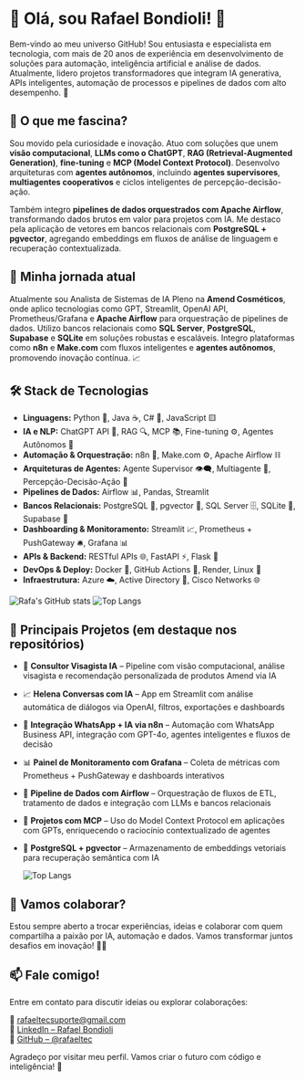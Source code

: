 # 👋 Olá, sou Rafael Bondioli! 🚀

Bem-vindo ao meu universo GitHub! Sou entusiasta e especialista em tecnologia, com mais de 20 anos de experiência em desenvolvimento de soluções para automação, inteligência artificial e análise de dados. Atualmente, lidero projetos transformadores que integram IA generativa, APIs inteligentes, automação de processos e pipelines de dados com alto desempenho. 🌟

## 👀 O que me fascina?
Sou movido pela curiosidade e inovação. Atuo com soluções que unem **visão computacional**, **LLMs como o ChatGPT**, **RAG (Retrieval-Augmented Generation)**, **fine-tuning** e **MCP (Model Context Protocol)**. Desenvolvo arquiteturas com **agentes autônomos**, incluindo **agentes supervisores**, **multiagentes cooperativos** e ciclos inteligentes de percepção-decisão-ação.

Também integro **pipelines de dados orquestrados com Apache Airflow**, transformando dados brutos em valor para projetos com IA. Me destaco pela aplicação de vetores em bancos relacionais com **PostgreSQL + pgvector**, agregando embeddings em fluxos de análise de linguagem e recuperação contextualizada.

## 🌱 Minha jornada atual
Atualmente sou Analista de Sistemas de IA Pleno na **Amend Cosméticos**, onde aplico tecnologias como GPT, Streamlit, OpenAI API, Prometheus/Grafana e **Apache Airflow** para orquestração de pipelines de dados. Utilizo bancos relacionais como **SQL Server**, **PostgreSQL**, **Supabase** e **SQLite** em soluções robustas e escaláveis. Integro plataformas como **n8n** e **Make.com** com fluxos inteligentes e **agentes autônomos**, promovendo inovação contínua. 📈

## 🛠️ Stack de Tecnologias

- **Linguagens:** Python 🐍, Java ☕, C# 🔵, JavaScript 🟨  
- **IA e NLP:** ChatGPT API 🤖, RAG 🔍, MCP 📚, Fine-tuning ⚙️, Agentes Autônomos 🤝  
- **Automação & Orquestração:** n8n 🔁, Make.com ⚙️, Apache Airflow ⛓️  
- **Arquiteturas de Agentes:** Agente Supervisor 👁️‍🗨️, Multiagente 🔄, Percepção-Decisão-Ação 🧠  
- **Pipelines de Dados:** Airflow 📊, Pandas, Streamlit  
- **Bancos Relacionais:** PostgreSQL 🐘, pgvector 📐, SQL Server 🗄️, SQLite 🧩, Supabase 🔷  
- **Dashboarding & Monitoramento:** Streamlit 📈, Prometheus + PushGateway 🛎️, Grafana 📊  
- **APIs & Backend:** RESTful APIs 🌐, FastAPI ⚡, Flask 🍶  
- **DevOps & Deploy:** Docker 🐳, GitHub Actions 🔁, Render, Linux 🐧  
- **Infraestrutura:** Azure ☁️, Active Directory 📂, Cisco Networks 🌐
  
![Rafa's GitHub stats](https://github-readme-stats.vercel.app/api?username=rafaeltec&show_icons=true&theme=dark)
![Top Langs](https://github-readme-stats.vercel.app/api/top-langs/?username=rafaeltec&layout=compact&theme=dark)

## 💼 Principais Projetos (em destaque nos repositórios)

- 🧠 **Consultor Visagista IA** – Pipeline com visão computacional, análise visagista e recomendação personalizada de produtos Amend via IA  
- 📈 **Helena Conversas com IA** – App em Streamlit com análise automática de diálogos via OpenAI, filtros, exportações e dashboards  
- 🔁 **Integração WhatsApp + IA via n8n** – Automação com WhatsApp Business API, integração com GPT-4o, agentes inteligentes e fluxos de decisão  
- 📊 **Painel de Monitoramento com Grafana** – Coleta de métricas com Prometheus + PushGateway e dashboards interativos  
- 🧬 **Pipeline de Dados com Airflow** – Orquestração de fluxos de ETL, tratamento de dados e integração com LLMs e bancos relacionais  
- 🧠 **Projetos com MCP** – Uso do Model Context Protocol em aplicações com GPTs, enriquecendo o raciocínio contextualizado de agentes  
- 🧮 **PostgreSQL + pgvector** – Armazenamento de embeddings vetoriais para recuperação semântica com IA

  ![Top Langs](https://github-readme-stats.vercel.app/api/top-langs/?username=rafaeltec&layout=compact&theme=dark)

## 💞️ Vamos colaborar?
Estou sempre aberto a trocar experiências, ideias e colaborar com quem compartilha a paixão por IA, automação e dados. Vamos transformar juntos desafios em inovação! 🎩✨

## 📫 Fale comigo!
Entre em contato para discutir ideias ou explorar colaborações:

📧 [rafaeltecsuporte@gmail.com](mailto:rafaeltecsuporte@gmail.com)  
🔗 [LinkedIn – Rafael Bondioli](https://www.linkedin.com/in/rafael-bondioli-98069215/)  
🐙 [GitHub – @rafaeltec](https://github.com/rafaeltec)

Agradeço por visitar meu perfil. Vamos criar o futuro com código e inteligência! 🚀



